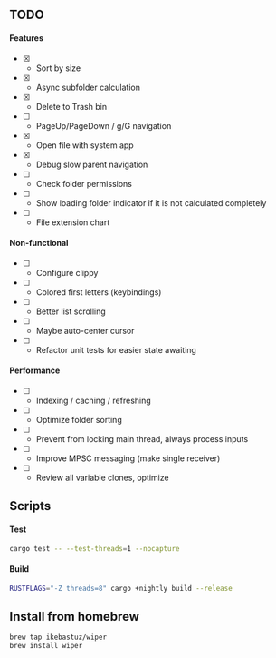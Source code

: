 ## TODO

#### Features
- [x] - Sort by size
- [x] - Async subfolder calculation
- [x] - Delete to Trash bin
- [ ] - PageUp/PageDown / g/G navigation
- [x] - Open file with system app
- [x] - Debug slow parent navigation
- [ ] - Check folder permissions
- [ ] - Show loading folder indicator if it is not calculated completely
- [ ] - File extension chart


#### Non-functional
- [ ] - Configure clippy
- [ ] - Colored first letters (keybindings)
- [ ] - Better list scrolling
- [ ] - Maybe auto-center cursor
- [ ] - Refactor unit tests for easier state awaiting

#### Performance
- [ ] - Indexing / caching / refreshing
- [ ] - Optimize folder sorting
- [ ] - Prevent from locking main thread, always process inputs
- [ ] - Improve MPSC messaging (make single receiver)
- [ ] - Review all variable clones, optimize

## Scripts
#### Test
```bash
cargo test -- --test-threads=1 --nocapture
```
#### Build
```bash
RUSTFLAGS="-Z threads=8" cargo +nightly build --release
```

## Install from homebrew
```bash
brew tap ikebastuz/wiper
brew install wiper
```
